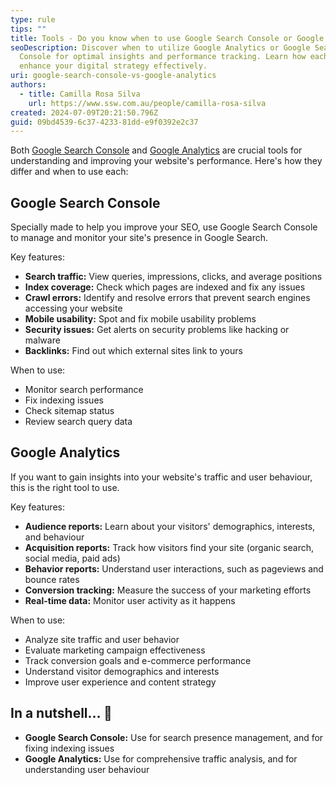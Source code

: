 ```yaml
---
type: rule
tips: ""
title: Tools - Do you know when to use Google Search Console or Google Analytics?
seoDescription: Discover when to utilize Google Analytics or Google Search
  Console for optimal insights and performance tracking. Learn how each tool can
  enhance your digital strategy effectively.
uri: google-search-console-vs-google-analytics
authors:
  - title: Camilla Rosa Silva
    url: https://www.ssw.com.au/people/camilla-rosa-silva
created: 2024-07-09T20:21:50.796Z
guid: 09bd4539-6c37-4233-81dd-e9f0392e2c37
---
```

Both [Google Search Console](https://search.google.com/) and [Google Analytics](https://analytics.google.com/) are crucial tools for understanding and improving your website's performance. Here's how they differ and when to use each:

<!--endintro-->

## Google Search Console

Specially made to help you improve your SEO, use Google Search Console to manage and monitor your site's presence in Google Search.

Key features:

* **Search traffic:** View queries, impressions, clicks, and average positions
* **Index coverage:** Check which pages are indexed and fix any issues
* **Crawl errors:** Identify and resolve errors that prevent search engines accessing your website
* **Mobile usability:** Spot and fix mobile usability problems
* **Security issues:** Get alerts on security problems like hacking or malware
* **Backlinks:** Find out which external sites link to yours

When to use:

* Monitor search performance
* Fix indexing issues
* Check sitemap status
* Review search query data

## Google Analytics

If you want to gain insights into your website's traffic and user behaviour, this is the right tool to use.

Key features:

* **Audience reports:** Learn about your visitors' demographics, interests, and behaviour
* **Acquisition reports:** Track how visitors find your site (organic search, social media, paid ads)
* **Behavior reports:** Understand user interactions, such as pageviews and bounce rates
* **Conversion tracking:** Measure the success of your marketing efforts
* **Real-time data:** Monitor user activity as it happens

When to use:

* Analyze site traffic and user behavior
* Evaluate marketing campaign effectiveness
* Track conversion goals and e-commerce performance
* Understand visitor demographics and interests
* Improve user experience and content strategy

## In a nutshell… 🥜

* **Google Search Console:** Use for search presence management, and for fixing indexing issues
* **Google Analytics:** Use for comprehensive traffic analysis, and for understanding user behaviour
